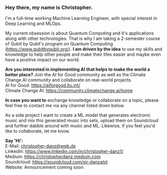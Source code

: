 ### Hey there, my name is Christopher. 

I'm a full-time working Machine Learning Engineer, with special interest in Deep Learning and MLOps. 

My current obsession is about Quantum Computing and it's applications along with other technologies. 
That is why I am taking a 2-semester course of Qubit by Qubit's program on Quantum Computing (https://www.qubitbyqubit.org/). 
**I am driven by the idea** to use my skills and knowledge to help other people and make their lifes easier and maybe even have a positive impact on our world.

**Are you interested in implementing AI that helps to make the world a better place?** Join the AI for Good community as well as the Climate Change AI community and collaborate on real-world projects. \
AI for Good: https://aiforgood.itu.int/ \
Climate Change AI: https://community.climatechange.ai/home 

**In case you want to** exchange knowledge or collaborate on a topic, please feel free to contact me via any channel listed down below.

As a side project I want to create a ML model that generates electronic music and mix this generated music into sets, upload them on Soundcloud and further dabble around with music and ML.
Likewise, if you feel you'd like to collaborate, let me know.

**Say 'Hi':** \
E-Mail: christopher-danz@web.de \
LinkedIn: https://www.linkedin.com/in/christopher-danz1/ \
Medium: https://christopherdanz.medium.com \
Soundcloud: https://soundcloud.com/sir-danzalot \
Website: Announcement coming soon

